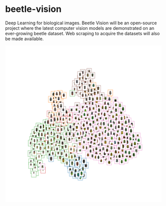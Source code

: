 # beetle-vision

Deep Learning for biological images. Beetle Vision will be an open-source project where the latest computer vision models are demonstrated on an ever-growing beetle dataset. Web scraping to acquire the datasets will also be made available.

![](/images/family_cluster.PNG)
